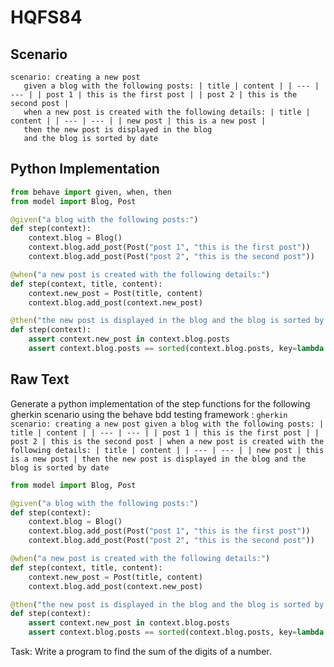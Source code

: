 # HQFS84
## Scenario
```gherkin
scenario: creating a new post 
   given a blog with the following posts: | title | content | | --- | --- | | post 1 | this is the first post | | post 2 | this is the second post | 
   when a new post is created with the following details: | title | content | | --- | --- | | new post | this is a new post | 
   then the new post is displayed in the blog 
   and the blog is sorted by date
```


## Python Implementation
```python
from behave import given, when, then
from model import Blog, Post

@given("a blog with the following posts:")
def step(context):
    context.blog = Blog()
    context.blog.add_post(Post("post 1", "this is the first post"))
    context.blog.add_post(Post("post 2", "this is the second post"))

@when("a new post is created with the following details:")
def step(context, title, content):
    context.new_post = Post(title, content)
    context.blog.add_post(context.new_post)

@then("the new post is displayed in the blog and the blog is sorted by date")
def step(context):
    assert context.new_post in context.blog.posts
    assert context.blog.posts == sorted(context.blog.posts, key=lambda post: post.date)
```


## Raw Text
Generate a python implementation of the step functions for the following gherkin scenario using the behave bdd testing framework : ```gherkin scenario: creating a new post given a blog with the following posts: | title | content | | --- | --- | | post 1 | this is the first post | | post 2 | this is the second post | when a new post is created with the following details: | title | content | | --- | --- | | new post | this is a new post | then the new post is displayed in the blog and the blog is sorted by date ```



```python from behave import given, when, then
from model import Blog, Post

@given("a blog with the following posts:")
def step(context):
    context.blog = Blog()
    context.blog.add_post(Post("post 1", "this is the first post"))
    context.blog.add_post(Post("post 2", "this is the second post"))

@when("a new post is created with the following details:")
def step(context, title, content):
    context.new_post = Post(title, content)
    context.blog.add_post(context.new_post)

@then("the new post is displayed in the blog and the blog is sorted by date")
def step(context):
    assert context.new_post in context.blog.posts
    assert context.blog.posts == sorted(context.blog.posts, key=lambda post: post.date)
```

Task: Write a program to find the sum of the digits of a number.
